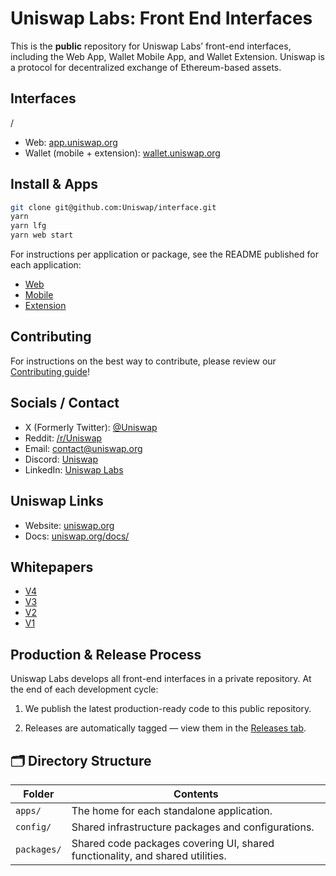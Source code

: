 # Uniswap Labs: Front End Interfaces

This is the **public** repository for Uniswap Labs’ front-end interfaces, including the Web App, Wallet Mobile App, and Wallet Extension. Uniswap is a protocol for decentralized exchange of Ethereum-based assets.

## Interfaces
/
- Web: [app.uniswap.org](https://app.uniswap.org)
- Wallet (mobile + extension): [wallet.uniswap.org](https://wallet.uniswap.org)

## Install & Apps

```bash
git clone git@github.com:Uniswap/interface.git
yarn
yarn lfg
yarn web start
```

For instructions per application or package, see the README published for each application:

- [Web](apps/web/README.md)
- [Mobile](apps/mobile/README.md)
- [Extension](apps/extension/README.md)

## Contributing

For instructions on the best way to contribute, please review our [Contributing guide](CONTRIBUTING.md)!

## Socials / Contact

- X (Formerly Twitter): [@Uniswap](https://x.com/Uniswap)
- Reddit: [/r/Uniswap](https://www.reddit.com/r/Uniswap/)
- Email: [contact@uniswap.org](mailto:contact@uniswap.org)
- Discord: [Uniswap](https://discord.com/invite/uniswap)
- LinkedIn: [Uniswap Labs](https://www.linkedin.com/company/uniswaporg)

## Uniswap Links

- Website: [uniswap.org](https://uniswap.org/)
- Docs: [uniswap.org/docs/](https://docs.uniswap.org/)

## Whitepapers

- [V4](https://uniswap.org/whitepaper-v4.pdf)
- [V3](https://uniswap.org/whitepaper-v3.pdf)
- [V2](https://uniswap.org/whitepaper.pdf)
- [V1](https://hackmd.io/C-DvwDSfSxuh-Gd4WKE_ig)

## Production & Release Process

Uniswap Labs develops all front-end interfaces in a private repository.
At the end of each development cycle:

1. We publish the latest production-ready code to this public repository.

2. Releases are automatically tagged — view them in the [Releases tab](https://github.com/Uniswap/interface/releases).

## 🗂 Directory Structure

| Folder      | Contents                                                                       |
| ----------- | ------------------------------------------------------------------------------ |
| `apps/`     | The home for each standalone application.                                      |
| `config/`   | Shared infrastructure packages and configurations.                             |
| `packages/` | Shared code packages covering UI, shared functionality, and shared utilities.  |
